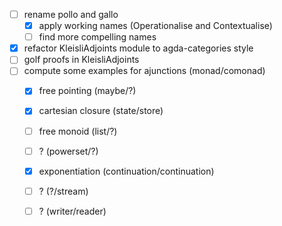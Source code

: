 - [ ] rename pollo and gallo
  - [X] apply working names (Operationalise and Contextualise)
  - [ ] find more compelling names
- [X] refactor KleisliAdjoints module to agda-categories style
- [ ] golf proofs in KleisliAdjoints
- [ ] compute some examples for ajunctions (monad/comonad)
  - [X] free pointing (maybe/?)
  - [X] cartesian closure (state/store)
  - [ ] free monoid (list/?)
  - [ ] ? (powerset/?)
  - [X] exponentiation (continuation/continuation)
  - [ ] ? (?/stream)
  - [ ] ? (writer/reader)

